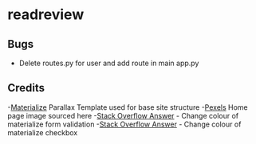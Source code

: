 # readreview

## Bugs
- Delete routes.py for user and add route in main app.py

## Credits
-[Materialize](https://materializecss.com/getting-started.html) Parallax Template used for base site structure
-[Pexels](https://www.pexels.com/search/bookshelf/) Home page image sourced here
-[Stack Overflow Answer](https://stackoverflow.com/questions/44942347/change-the-default-color-of-materialize-css-input-fields-i-have-attached-screen) - Change colour of materialize form validation
-[Stack Overflow Answer](https://stackoverflow.com/questions/61845621/how-to-change-color-of-materialize-multiple-select-checkbox) - Change colour of materialize checkbox